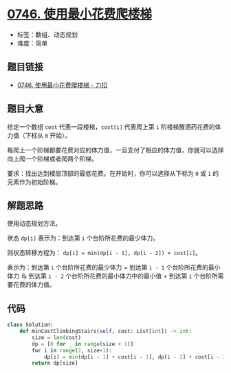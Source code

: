 # [0746. 使用最小花费爬楼梯](https://leetcode.cn/problems/min-cost-climbing-stairs/)

- 标签：数组、动态规划
- 难度：简单

## 题目链接

- [0746. 使用最小花费爬楼梯 - 力扣](https://leetcode.cn/problems/min-cost-climbing-stairs/)

## 题目大意

给定一个数组 `cost` 代表一段楼梯，`cost[i]` 代表爬上第 `i` 阶楼梯醒酒药花费的体力值（下标从 `0` 开始）。

每爬上一个阶梯都要花费对应的体力值，一旦支付了相应的体力值，你就可以选择向上爬一个阶梯或者爬两个阶梯。

要求：找出达到楼层顶部的最低花费。在开始时，你可以选择从下标为 `0` 或 `1` 的元素作为初始阶梯。

## 解题思路

使用动态规划方法。

状态 `dp[i]` 表示为：到达第 `i` 个台阶所花费的最少体⼒。

则状态转移方程为： `dp[i] = min(dp[i - 1], dp[i - 2]) + cost[i]`。

表示为：到达第 `i` 个台阶所花费的最少体⼒ = 到达第 `i - 1` 个台阶所花费的最小体力 与 到达第 `i - 2` 个台阶所花费的最小体力中的最小值 + 到达第 `i` 个台阶所需要花费的体力值。

## 代码

```python
class Solution:
    def minCostClimbingStairs(self, cost: List[int]) -> int:
        size = len(cost)
        dp = [0 for _ in range(size + 1)]
        for i in range(2, size+1):
            dp[i] = min(dp[i - 1] + cost[i - 1], dp[i - 2] + cost[i - 2])
        return dp[size]
```

